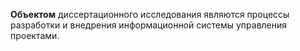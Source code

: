 **Объектом** диссертационного исследования являются процессы разработки и внедрения информационной системы управления проектами.
